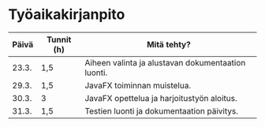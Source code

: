 # Työaikakirjanpito

Päivä | Tunnit (h) | Mitä tehty?
------|------------|------------
23.3.|1,5|Aiheen valinta ja alustavan dokumentaation luonti.
29.3.|1,5|JavaFX toiminnan muistelua.
30.3.|3|JavaFX opettelua ja harjoitustyön aloitus.
31.3.|1,5|Testien luonti ja dokumentaation päivitys.
